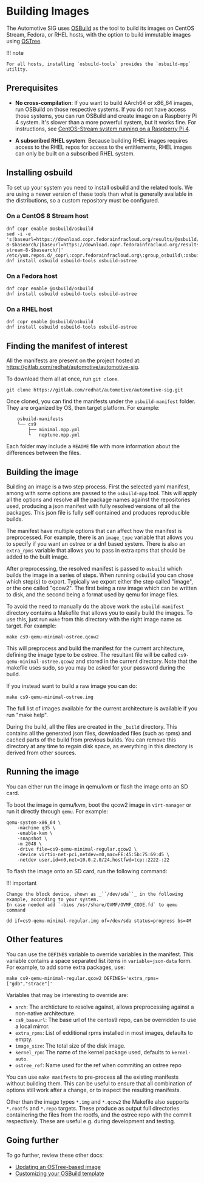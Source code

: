 # Building Images

The Automotive SIG uses [OSBuild](https://www.osbuild.org/) as the tool to build
its images on CentOS Stream, Fedora, or RHEL hosts, with the option to build immutable images using [OSTree](https://ostreedev.github.io/ostree/introduction/).

!!! note

    For all hosts, installing `osbuild-tools` provides the `osbuild-mpp` utility.

## Prerequisites

- **No cross-compilation**: If you want to build
  AArch64 or x86_64 images, run OSBuild on those respective systems. If you do not have access those systems, you can run OSBuild and create image
  on a Raspberry Pi 4 system. It's slower than a more powerful system, but it
  works fine.
  For instructions, see [CentOS-Stream system running on a
  Raspberry Pi 4](centos_stream_pi4.md).

- **A subscribed RHEL system**: Because building RHEL images requires access to the
  RHEL repos for access to the entitlements, RHEL images
  can only be built on a subscribed RHEL system.

## Installing osbuild

To set up your system you need to install osbuild and the related
tools.  We are using a newer version of these tools than what is
generally available in the distributions, so a custom repository must
be configured.

### On a CentOS 8 Stream host

```
dnf copr enable @osbuild/osbuild
sed -i -e 's|baseurl=https://download.copr.fedorainfracloud.org/results/@osbuild/osbuild/epel-8-$basearch/|baseurl=https://download.copr.fedorainfracloud.org/results/@osbuild/osbuild/centos-stream-8-$basearch/|' /etc/yum.repos.d/_copr\:copr.fedorainfracloud.org\:group_osbuild\:osbuild.repo
dnf install osbuild osbuild-tools osbuild-ostree
```


### On a Fedora host

```
dnf copr enable @osbuild/osbuild
dnf install osbuild osbuild-tools osbuild-ostree
```


### On a RHEL host

```
dnf copr enable @osbuild/osbuild
dnf install osbuild osbuild-tools osbuild-ostree
```


## Finding the manifest of interest

All the manifests are present on the project hosted at: https://gitlab.com/redhat/automotive/automotive-sig.

To download them all at once, run `git clone`.

```
git clone https://gitlab.com/redhat/automotive/automotive-sig.git
```

Once cloned, you can find the manifests under the `osbuild-manifest` folder.
They are organized by OS, then target platform. For example:
```
    osbuild-manifests
    └── cs9
        ├── minimal.mpp.yml
        └   neptune.mpp.yml
```

Each folder may include a `README` file with more information
about the differences between the files.

## Building the image

Building an image is a two step process. First the selected yaml
manifest, among with some options are passed to the `osbuild-mpp`
tool. This will apply all the options and resolve all the package
names against the repositories used, producing a json manifest with
fully resolved versions of all the packages. This json file is fully
self contained and produces reproducible builds.

The manifest have multiple options that can affect how the manifest is
preprocessed. For example, there is an `image_type` variable that
allows you to specify if you want an ostree or a dnf based
system. There is also an `extra_rpms` variable that allows you to pass
in extra rpms that should be added to the built image.

After preprocessing, the resolved manifest is passed to `osbuild`
which builds the image in a series of steps. When running `osbuild`
you can chose which step(s) to export. Typically we export either the
step called "image", or the one called "qcow2". The first being a raw
image which can be written to disk, and the second being a format used
by qemu for image files.

To avoid the need to manually do the above work the `osbuild-manifest`
directory contains a Makefile that allows you to easily build the
images. To use this, just run `make` from this directory with the
right image name as target. For example:

```
make cs9-qemu-minimal-ostree.qcow2
```

This will preprocess and build the manifest for the current
architecture, defining the image type to be ostree. The resultant file
will be called `cs9-qemu-minimal-ostree.qcow2` and stored in the current
directory. Note that the makefile uses sudo, so you may be asked for
your password during the build.

If you instead want to build a raw image you can do:

```
make cs9-qemu-minimal-ostree.img
```

The full list of images available for the current architecture is available
if you run "make help".

During the build, all the files are created in the `_build`
directory. This contains all the generated json files, downloaded
files (such as rpms) and cached parts of the build from previous
builds. You can remove this directory at any time to regain disk
space, as everything in this directory is derived from other sources.


## Running the image

You can either run the image in qemu/kvm or flash the image onto an SD card.

To boot the image in qemu/kvm, boot the qcow2 image in `virt-manager` or run it
directly through `qemu`. For example:

```
qemu-system-x86_64 \
    -machine q35 \
    -enable-kvm \
    -snapshot \
    -m 2048 \
    -drive file=cs9-qemu-minimal-regular.qcow2 \
    -device virtio-net-pci,netdev=n0,mac=FE:45:5b:75:69:d5 \
    -netdev user,id=n0,net=10.0.2.0/24,hostfwd=tcp::2222-:22
```

To flash the image onto an SD card, run the following command:

!!! important

    Change the block device, shown as _``/dev/sda``_ in the following example, according to your system.
    In case needed add `-bios /usr/share/OVMF/OVMF_CODE.fd` to qemu command

```
dd if=cs9-qemu-minimal-regular.img of=/dev/sda status=progress bs=4M
```

## Other features

You can use the `DEFINES` variable to override variables in the manifest. This
variable contains a space separated list items in `variable=json-data` form.
For example, to add some extra packages, use:

```
make cs9-qemu-minimal-regular.qcow2 DEFINES='extra_rpms=["gdb","strace"]'
```

Variables that may be interesting to override are:

* `arch`: The archticture to resolve against, allows preprocessing
    against a non-native architecture.
* `cs9_baseurl`: The base url of the centos9 repo, can be overridden
    to use a local mirror.
* `extra_rpms`: List of edditional rpms installed in most images,
    defaults to empty.
* `image_size`: The total size of the disk image.
* `kernel_rpm`: The name of the kernel package used, defaults to
    `kernel-auto`.
* `ostree_ref`: Name used for the ref when commiting an ostree repo

You can use `make manifests` to pre-process all the existing manifests
without building them. This can be useful to ensure that all
combination of options still work after a change, or to inspect
the resulting manifests.

Other than the image types `*.img` and `*.qcow2` the Makefile also
supports `*.rootfs` and `*.repo` targets.  These produce as output
full directories containering the files from the rootfs, and the
ostree repo with the commit respectively. These are useful e.g. during
development and testing.


## Going further

To go further, review these other docs:

* [Updating an OSTree-based image](updating_ostree.md)
* [Customizing your OSBuild template](customize_template.md)
